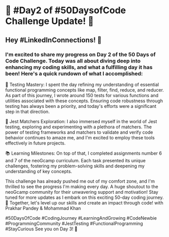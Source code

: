 # 🚀 #Day2 of #50DaysofCode Challenge Update! 🚀

## Hey #LinkedInConnections! 👋

### I'm excited to share my progress on Day 2 of the 50 Days of Code Challenge. Today was all about diving deep into enhancing my coding skills, and what a fulfilling day it has been! Here's a quick rundown of what I accomplished:

🧪 Testing Mastery: I spent the day refining my understanding of essential functional programming concepts like map, filter, find, reduce, and reducer. As part of this journey, I wrote around 150 tests for various functions and utilities associated with these concepts. Ensuring code robustness through testing has always been a priority, and today's efforts were a significant step in that direction.

🧪 Jest Matchers Exploration: I also immersed myself in the world of Jest testing, exploring and experimenting with a plethora of matchers. The power of testing frameworks and matchers to validate and verify code behavior continues to amaze me, and I'm excited to employ these tools effectively in future projects.

📚 Learning Milestones: On top of that, I completed assignments number 6 and 7 of the neoGcamp curriculum. Each task presented its unique challenges, fostering my problem-solving skills and deepening my understanding of key concepts.

This challenge has already pushed me out of my comfort zone, and I'm thrilled to see the progress I'm making every day. A huge shoutout to the neoGcamp community for their unwavering support and motivation!
Stay tuned for more updates as I embark on this exciting 50-day coding journey. 💪 Together, let's level up our skills and create an impact through code!
with Prakhar Pandey & Mohammad Khan

#50DaysOfCode #CodingJourney #LearningAndGrowing #CodeNewbie #ProgrammingCommunity #JestTesting #FunctionalProgramming #StayCurious
See you on Day 3! 🌟
